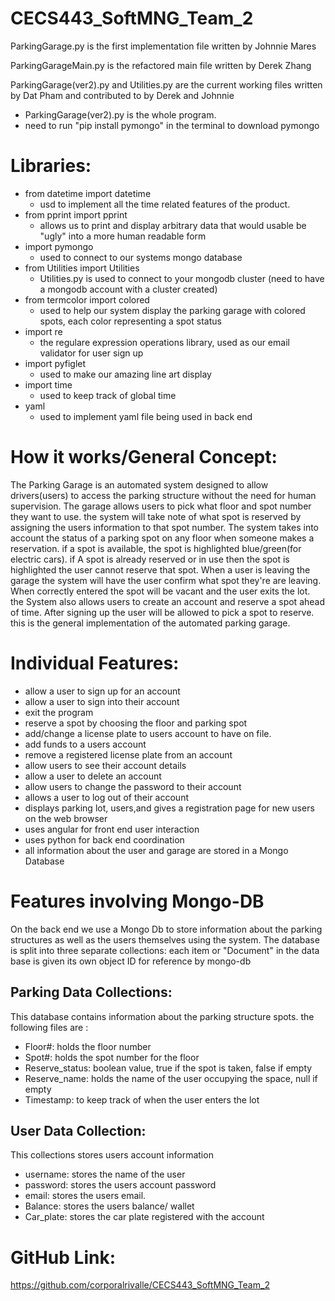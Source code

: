 # CECS443_SoftMNG_Team_2

ParkingGarage.py is the first implementation file written by Johnnie Mares 

ParkingGarageMain.py is the refactored main file written by Derek Zhang

ParkingGarage(ver2).py and Utilities.py are the current working files written by Dat Pham and contributed to by Derek and Johnnie

 - ParkingGarage(ver2).py is the whole program.
 - need to run "pip install pymongo" in the terminal to download pymongo

 # Libraries:
 - from datetime import datetime
    - usd to implement all the time related features of the product.
 - from pprint import pprint
    - allows us to print and display arbitrary data that would usable be "ugly" into a more human readable form
 - import pymongo
    - used to connect to our systems mongo database
 - from Utilities import Utilities
     - Utilities.py is used to connect to your mongodb cluster (need to have a mongodb account with a cluster created)
 - from  termcolor import colored
    - used to help our system display the parking garage with colored spots, each color representing a spot status
 - import re
    - the regulare expression operations library, used as our email validator for user sign up
 - import pyfiglet
    - used to make our amazing line art display
- import time
   - used to keep track of global time
- yaml
   - used to implement yaml file being used in back end

# How it works/General Concept:

The Parking Garage is an automated system designed to allow drivers(users) to access the parking structure without the need for human supervision. The garage allows users to pick what floor and spot number they want to use. the system will take note of what spot is reserved by assigning the users information to that spot number. The system takes into account the status of a parking spot on any floor when someone makes a reservation. if a spot is available, the spot is highlighted blue/green(for electric cars). if A spot is already reserved or in use then the spot is highlighted the user cannot reserve that spot. When a user is leaving the garage the system will have the user confirm what spot they're are leaving. When correctly entered the spot will be vacant and the user exits the lot. the System also allows users to create an account and reserve a spot ahead of time. After signing up the user will be allowed to pick a spot to reserve. this is the general implementation of the automated parking garage.

# Individual Features:

- allow a user to sign up for an account 
- allow a user to sign into their account
- exit the program
- reserve a spot by choosing the floor and parking spot
- add/change a license plate to users account to have on file.
- add funds to a users account
- remove a registered license plate from an account
- allow users to see their account details
- allow a user to delete an account
- allow users to change the password to their account
- allows a user to log out of their account
- displays parking lot, users,and gives a registration page for new users on the web browser
- uses angular for front end user interaction
- uses python for back end coordination
- all information about the user and garage are stored in a Mongo Database


# Features involving Mongo-DB

On the back end we use a Mongo Db to store information about the parking structures as well as the users themselves using the system. The database is split into three separate collections: each item or "Document" in the data base is given its own object ID for reference by mongo-db

## Parking Data Collections:

This database contains information about the parking structure spots. the following files are :
- Floor#: holds the floor number
- Spot#: holds the spot number for the floor
- Reserve_status: boolean value, true if the spot is taken, false if empty
- Reserve_name: holds the name of the user occupying the space, null if empty
- Timestamp: to keep track of when the user enters the lot

## User Data Collection:

This collections stores users account information
- username: stores the name of the user
- password: stores the users account password
- email: stores the users email.
- Balance: stores the users balance/ wallet
- Car_plate: stores the car plate registered with the account


# GitHub Link:

https://github.com/corporalrivalle/CECS443_SoftMNG_Team_2




